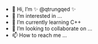 - 👋 Hi, I’m ✨ @qtrungqed ✨
- 👀 I’m interested in ...
- 🌱 I’m currently learning C++
- 💞️ I’m looking to collaborate on ...
- 📫 How to reach me ...
